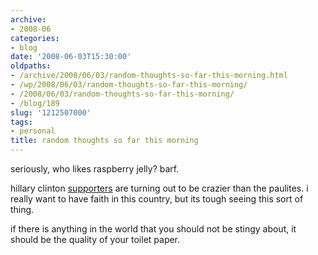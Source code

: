 ```yaml
---
archive:
- 2008-06
categories:
- blog
date: '2008-06-03T15:30:00'
oldpaths:
- /archive/2008/06/03/random-thoughts-so-far-this-morning.html
- /wp/2008/06/03/random-thoughts-so-far-this-morning/
- /2008/06/03/random-thoughts-so-far-this-morning/
- /blog/189
slug: '1212507000'
tags:
- personal
title: random thoughts so far this morning
---
```


seriously, who likes raspberry jelly? barf.

hillary clinton [supporters][1] are turning out to be crazier than the
paulites. i really want to have faith in this country, but its tough
seeing this sort of thing.

if there is anything in the world that you should not be stingy about, it
should be the quality of your toilet paper.

[1]: https://www.dailykos.com/story/2008/05/31/525972/-Hillary-s-Supporters-at-the-Meeting-are-a-Disgrace-Updated


